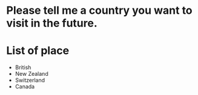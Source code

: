 # Please tell me a country you want to visit in the future.

# List of place
- British
- New Zealand
- Switzerland
- Canada
